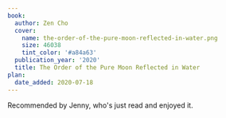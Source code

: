 ```yaml
---
book:
  author: Zen Cho
  cover:
    name: the-order-of-the-pure-moon-reflected-in-water.png
    size: 46038
    tint_color: '#a84a63'
  publication_year: '2020'
  title: The Order of the Pure Moon Reflected in Water
plan:
  date_added: 2020-07-18
---
```


Recommended by Jenny, who's just read and enjoyed it.